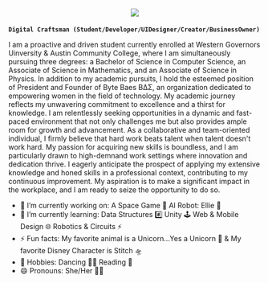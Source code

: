 <h1 align="center">
    <img src="https://readme-typing-svg.herokuapp.com?font=Handlee&size=40&pause=1000&color=F734F6&center=true&width=435&height=75&lines=Hi%2C+Welcome!+%F0%9F%91%8B;+I'm+Marissa+Langham!;" />
</h1>

**`Digital Craftsman (Student/Developer/UIDesigner/Creator/BusinessOwner)`**

I am a proactive and driven student currently enrolled at Western Governors Uinversity & Austin Community College, where I am simultaneously pursuing three degrees: a Bachelor of Science in Computer Science, an Associate of Science in Mathematics, and an Associate of Science in Physics. In addition to my academic pursuits, I hold the esteemed position of President and Founder of Byte Baes BΔΣ, an organization dedicated to empowering women in the field of technology.
    My academic journey reflects my unwavering commitment to excellence and a thirst for knowledge. I am relentlessly seeking opportunities in a dynamic and fast-paced environment that not only challenges me but also provides ample room for growth and advancement. As a collaborative and team-oriented individual, I firmly believe that hard work beats talent when talent doesn't work hard. My passion for acquiring new skills is boundless, and I am particularly drawn to high-demnand work settings where innovation and dedication thrive. I eagerly anticipate the prospect of applying my extensive knowledge and honed skills in a professional context, contributing to my continuous improvement. My aspiration is to make a significant impact in the workplace, and I am ready to seize the opportunity to do so.

- 🔭 I’m currently working on: A Space Game 🚀  AI Robot: Ellie 🤖
- 🌱 I’m currently learning: Data Structures #️⃣ Unity 🕹️ Web & Mobile Design 🌐 Robotics & Circuits ⚡️
- ⚡ Fun facts: My favorite animal is a Unicorn...Yes a Unicorn 🦄  & My favorite Disney Character is Stitch 🛸
- 🌈 Hobbies: Dancing 💃🏻 Reading 📖 
 - 😄 Pronouns: She/Her 👩🏻
